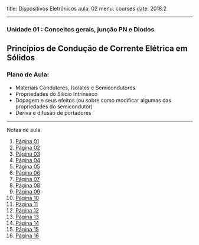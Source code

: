 title: Dispositivos Eletrônicos
aula: 02
menu: courses
date: 2018.2

---
### Unidade 01 : Conceitos gerais, junção PN e Diodos
## Princípios de Condução de Corrente Elétrica em Sólidos

### Plano de Aula:
* Materiais Condutores, Isolates e Semicondutores
* Propriedades do Silício Intrínseco
* Dopagem e seus efeitos (ou sobre como modificar algumas das propriedades do semicondutor)
* Deriva e difusão de portadores

---

Notas de aula

1. [Página 01](/static/pdf/aula02/1.pdf)
2. [Página 02](/static/pdf/aula02/2.pdf)
3. [Página 03](/static/pdf/aula02/3.pdf)
4. [Página 04](/static/pdf/aula02/4.pdf)
5. [Página 05](/static/pdf/aula02/5.pdf)
6. [Página 06](/static/pdf/aula02/6.pdf)
7. [Página 07](/static/pdf/aula02/7.pdf)
8. [Página 08](/static/pdf/aula02/8.pdf)
9. [Página 09](/static/pdf/aula02/9.pdf)
10. [Página 10](/static/pdf/aula02/10.pdf)
11. [Página 11](/static/pdf/aula02/11.pdf)
12. [Página 12](/static/pdf/aula02/12.pdf)
13. [Página 13](/static/pdf/aula02/13.pdf)
14. [Página 14](/static/pdf/aula02/14.pdf)
15. [Página 15](/static/pdf/aula02/15.pdf)
16. [Página 16](/static/pdf/aula02/16.pdf)

